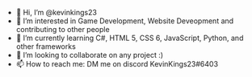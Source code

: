 - 👋 Hi, I’m @kevinkings23
- 👀 I’m interested in Game Development, Website Deveopment and contributing to other people
- 🌱 I’m currently learning C#, HTML 5, CSS 6, JavaScript, Python, and other frameworks
- 💞️ I’m looking to collaborate on any project :)
- 📫 How to reach me: DM me on discord KevinKings23#6403

<!---
kevinkings23/kevinkings23 is a ✨ special ✨ repository because its `README.md` (this file) appears on your GitHub profile.
You can click the Preview link to take a look at your changes.
--->
